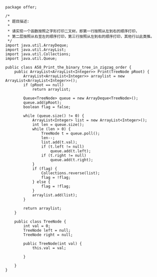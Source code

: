 	package offer;
	
	/*
	 * 题目描述:
	 * 
	 * 请实现一个函数按照之字形打印二叉树，即第一行按照从左到右的顺序打印，
	 * 第二层按照从右至左的顺序打印，第三行按照从左到右的顺序打印，其他行以此类推。
	 */
	import java.util.ArrayDeque;
	import java.util.ArrayList;
	import java.util.Collections;
	import java.util.Queue;
	
	public class A58_Print_the_binary_tree_in_zigzag_order {
		public ArrayList<ArrayList<Integer>> Print(TreeNode pRoot) {
			ArrayList<ArrayList<Integer>> arraylist = new ArrayList<ArrayList<Integer>>();
			if (pRoot == null)
				return arraylist;
	
			Queue<TreeNode> queue = new ArrayDeque<TreeNode>();
			queue.add(pRoot);
			boolean flag = false;
	
			while (queue.size() != 0) {
				ArrayList<Integer> list = new ArrayList<Integer>();
				int len = queue.size();
				while (len > 0) {
					TreeNode t = queue.poll();
					len--;
					list.add(t.val);
					if (t.left != null)
						queue.add(t.left);
					if (t.right != null)
						queue.add(t.right);
				}
				if (flag) {
					Collections.reverse(list);
					flag = !flag;
				} else {
					flag = !flag;
				}
				arraylist.add(list);
			}
	
			return arraylist;
		}
	
		public class TreeNode {
			int val = 0;
			TreeNode left = null;
			TreeNode right = null;
	
			public TreeNode(int val) {
				this.val = val;
	
			}
	
		}
	}
